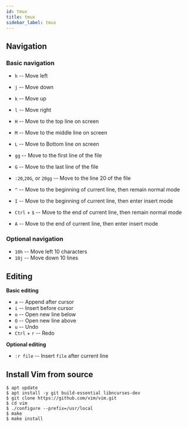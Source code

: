 ```yaml
---
id: tmux
title: tmux
sidebar_label: tmux
---
```


## Navigation

### Basic navigation

- `h` -- Move left
- `j` -- Move down
- `k` -- Move up
- `l` -- Move right
- `H` -- Move to the top line on screen
- `M` -- Move to the middle line on screen
- `L` -- Move to Bottom line on screen
- `gg` -- Move to the first line of the file
- `G` -- Move to the last line of the file
- `:20`,`20G`, or `20gg` -- Move to the line 20 of the file

- `^` -- Move to the beginning of current line, then remain normal mode 
- `I` -- Move to the beginning of current line, then enter insert mode
- `Ctrl` + `$` -- Move to the end of current line, then remain normal mode
- `A` -- Move to the end of current line, then enter insert mode

### Optional navigation

- `10h` -- Move left 10 characters
- `10j` -- Move down 10 lines

## Editing

**Basic editing**

- `a` -- Append after cursor
- `i` -- Insert before cursor
- `o` -- Open new line below
- `O` -- Open new line above
- `u` -- Undo
- `Ctrl` + `r` -- Redo

**Optional editing**

- `:r file` -- Insert `file` after current line


## Install Vim from source

```
$ apt update
$ apt install -y git build-essential libncurses-dev
$ git clone https://github.com/vim/vim.git
$ cd vim
$ ./configure --prefix=/usr/local
$ make
$ make install
```
